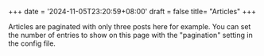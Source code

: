 +++
date = '2024-11-05T23:20:59+08:00'
draft = false
title= "Articles"
+++


Articles are paginated with only three posts here for example. You can set the number of entries to show on this page with the "pagination" setting in the config file.